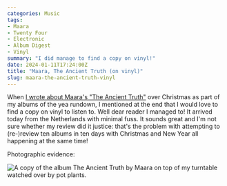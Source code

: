 ```yaml
---
categories: Music
tags:
- Maara
- Twenty Four
- Electronic
- Album Digest
- Vinyl
summary: "I did manage to find a copy on vinyl!"
date: 2024-01-11T17:24:00Z
title: "Maara, The Ancient Truth (on vinyl)"
slug: maara-the-ancient-truth-vinyl
---
```

When [I wrote about Maara's "The Ancient Truth"](/2023-albums-07-maara-ancient-truth) over Christmas as part of my albums of the yea rundown, I mentioned at the end that I would love to find a copy on vinyl to listen to. Well dear reader I managed to! It arrived today from the Netherlands with minimal fuss. It sounds great and I'm not sure whether my review did it justice: that's the problem with attempting to (re-)review ten albums in ten days with Christmas and New Year all happening at the same time!

Photographic evidence:

![A copy of the album The Ancient Truth by Maara on top of my turntable watched over by pot plants.](/assets/images/2024/maara-ancient-truth-vinyl.jpeg)